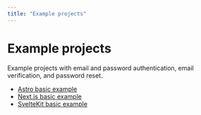 ```yaml
---
title: "Example projects"
---
```


# Example projects

Example projects with email and password authentication, email verification, and password reset.

- [Astro basic example](https://github.com/faroedev/example-astro-basic)
- [Next.js basic example](https://github.com/faroedev/example-nextjs-basic)
- [SvelteKit basic example](https://github.com/faroedev/example-sveltekit-basic)
